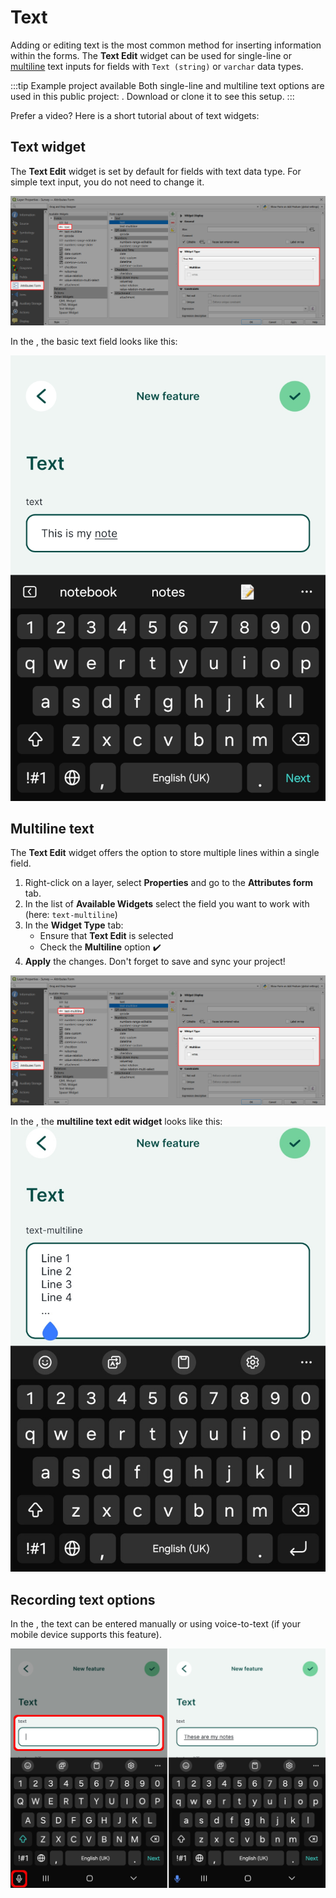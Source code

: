 # Text

Adding or editing text is the most common method for inserting information within the forms. The **Text Edit** widget can be used for single-line or [multiline](#multiline-text) text inputs for fields with `Text (string)` or `varchar` data types.

:::tip Example project available
Both single-line and multiline text options are used in this public project: <MerginMapsProject id="documentation/form-widgets" />. Download or clone it to see this setup.
:::

Prefer a video? Here is a short tutorial about of text widgets:
<YouTube id="0Y5GKyjmfqo" />

## Text widget
The **Text Edit** widget is set by default for fields with text data type. For simple text input, you do not need to change it.

![QGIS Text Edit Widget Type](./qgis-form-text.jpg "QGIS Text Edit Widget Type")

In the <MobileAppNameShort />, the basic text field looks like this:

![Mergin Maps mobile app text field form](./mobile-form-text.webp "Mergin Maps mobile app text field form")


## Multiline text

The **Text Edit** widget offers the option to store multiple lines within a single field.
1. Right-click on a layer, select **Properties** and go to the **Attributes form** tab.
2. In the list of **Available Widgets** select the field you want to work with (here: `text-multiline`)
3. In the **Widget Type** tab:
   - Ensure that **Text Edit** is selected
   - Check the **Multiline** option :heavy_check_mark:
4. **Apply** the changes. Don't forget to save and sync your project!

![QGIS multiline text field setup](./qgis-form-text-multiline.jpg "QGIS multiline text field setup")

In the <MobileAppNameShort />, the **multiline text edit widget** looks like this:
![Mergin Maps mobile app multiline text field form](./mobile-form-text-multiline.jpg "Mergin Maps mobile app multiline text field form")

## Recording text options

In the <MobileAppNameShort />, the text can be entered manually or using voice-to-text (if your mobile device supports this feature).

![Using voice to text in Mergin Maps mobile app](./mobile-form-text-voice-input.jpg "Using voice to text in Mergin Maps mobile app")

